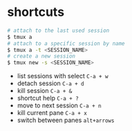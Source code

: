 # shortcuts

```sh
# attach to the last used session
$ tmux a 
# attach to a specific session by name
$ tmux a -t <SESSION_NAME> 
# create a new session
$ tmux new -s <SESSION_NAME> 
```

- list sessions with select `C-a + w`
- detach session `C-a + d`
- kill session `C-a + &`
- shortcut help `C-a + ?`
- move to next session `C-a + n`
- kill current pane `C-a + x`
- switch between panes `alt+arrows`
